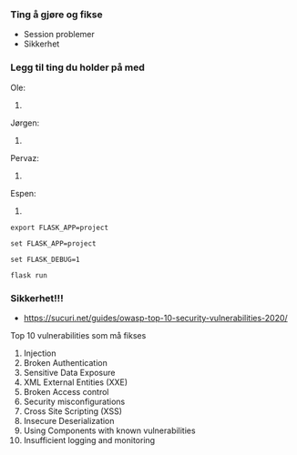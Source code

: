 ### Ting å gjøre og fikse
  * Session problemer
  * Sikkerhet

### Legg til ting du holder på med
Ole:
    
1. 
  
Jørgen:

1. 

Pervaz:

1. 

Espen:

1. 


```
export FLASK_APP=project
```
```
set FLASK_APP=project
```
```
set FLASK_DEBUG=1
```
```
flask run
```



### Sikkerhet!!!
  * https://sucuri.net/guides/owasp-top-10-security-vulnerabilities-2020/

Top 10 vulnerabilities som må fikses

1. Injection
2. Broken Authentication
3. Sensitive Data Exposure
4. XML External Entities (XXE)
5. Broken Access control
6. Security misconfigurations
7. Cross Site Scripting (XSS)
8. Insecure Deserialization
9. Using Components with known vulnerabilities
10. Insufficient logging and monitoring
